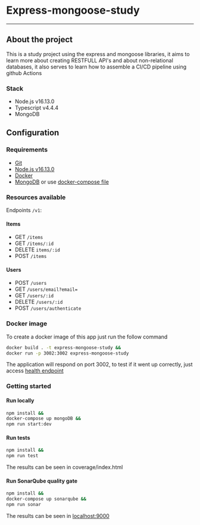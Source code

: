 # Express-mongoose-study

---

## About the project

This is a study project using the express and mongoose libraries, it aims to learn more about creating RESTFULL API's and about non-relational databases, it also serves to learn how to assemble a CI/CD pipeline using github Actions

### Stack

- Node.js v16.13.0
- Typescript v4.4.4
- MongoDB

## Configuration

### Requirements

- [Git](https://git-scm.com/downloads)
- [Node.js v16.13.0](https://nodejs.org/download/release/v16.13.0/)
- [Docker](https://www.docker.com/get-started)
- [MongoDB](https://www.mongodb.com/try/download/community) or use [docker-compose file](https://github.com/Poggioli/express-mongoose-study/blob/main/docker-compose.yml)

### Resources available

Endpoints `/v1`:

#### Items

- GET `/items`
- GET `/items/:id`
- DELETE `items/:id`
- POST `/items`

#### Users

- POST `/users`
- GET `/users/email?email=`
- GET `/users/:id`
- DELETE `/users/:id`
- POST `/users/authenticate`

### Docker image

To create a docker image of this app just run the follow command

```sh
docker build . -t express-mongoose-study &&
docker run -p 3002:3002 express-mongoose-study
```

The application will respond on port 3002, to test if it went up correctly, just access [health endpoint](localhost:3002/health)

### Getting started

#### Run locally

```sh
npm install &&
docker-compose up mongoDB &&
npm run start:dev
```

#### Run tests

```sh
npm install &&
npm run test
```

The results can be seen in coverage/index.html

#### Run SonarQube quality gate

```sh
npm install &&
docker-compose up sonarqube &&
npm run sonar
```

The results can be seen in [localhost:9000](http://localhost:9000)
